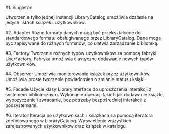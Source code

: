 #1. Singleton

Utworzenie tylko jednej instancji  LibraryCatalog umożliwia 
dzałanie na jedych listach książek i użytkowników.

#2. Adapter
Różne formaty danych mogą być przekształcone do standardowego formatu obsługiwanego przez LibraryCatalog.
Dane mogą być zapisywane do różnych formatów, co ułatwia zarządzanie biblioteką.

#3. Factory
Tworzenie różnych typów użytkowników za pomocą fabryki UserFactory.
Fabryka umożliwia elastyczne dodawanie nowych typów użytkowników.

#4. Observer
Umożliwia monitorowanie książek przez użytkowników. 
Umożliwia proste tworzenie powiadomień o zmianie statusu ksiąki.

#5. Facade
Użycie klasy LibraryInterface do uproszczenia interakcji z systemem bibliotecznym.
Wykonanie operacji takich jak dodawanie książki, wypożyczanie i zwracanie, bez potrzeby bezpośredniej interakcji z podsystemami.

#6. Iterator
Iteracja po użytkownikach i książkach za pomocą iteratora zdefiniowanego w LibraryCatalog.
Wyświetlenie wszystkich zarejestrowanych użytkowników oraz książek w katalogu.
